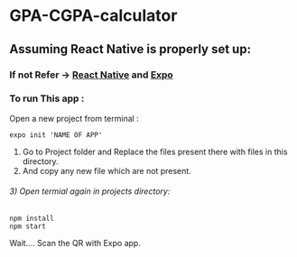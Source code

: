 # GPA-CGPA-calculator
## Assuming React Native is properly set up: 
### If not Refer -> [React Native](https://reactnative.dev/docs/environment-setup) and  [Expo](https://expo.io/learn) 
### To run This app :
Open a new project from terminal :
```
expo init 'NAME OF APP'
```
1) Go to Project folder and Replace the files present there with files in this directory.
2) And copy any new file which are not present.
###### 3) Open termial again in projects directory:
```
npm install
npm start
```
Wait....
Scan the QR with Expo app. 
